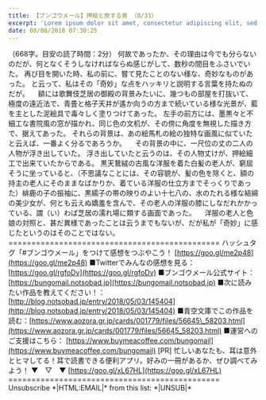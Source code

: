 ```yaml
---
title: 【ブンゴウメール】押絵と旅する男 （8/31）
excerpt: 'Lorem ipsum dolor sit amet, consectetur adipiscing elit, sed do eiusmod tempor incididunt ut labore et dolore magna aliqua. Praesent elementum facilisis leo vel fringilla est ullamcorper eget. At imperdiet dui accumsan sit amet nulla facilisi morbi tempus.'
date: 08/08/2018 07:30:25
---
```


（668字。目安の読了時間：2分） 何故であったか、その理由は今でも分らないのだが、何となくそうしなければならぬ感じがして、数秒の間目をふさいでいた。 再び目を開いた時、私の前に、嘗て見たことのない様な、奇妙なものがあった。 と云って、私はその「奇妙」な点をハッキリと説明する言葉を持たぬのだが。 　額には歌舞伎芝居の御殿の背景みたいに、幾つもの部屋を打抜いて、極度の遠近法で、青畳と格子天井が遙か向うの方まで続いている様な光景が、藍を主とした泥絵具で毒々しく塗りつけてあった。 左手の前方には、墨黒々と不細工な書院風の窓が描かれ、同じ色の文机が、その傍に角度を無視した描き方で、据えてあった。 それらの背景は、あの絵馬札の絵の独特な画風に似ていたと云えば、一番よく分るであろうか。 　その背景の中に、一尺位の丈の二人の人物が浮き出していた。 浮き出していたと云うのは、その人物丈けが、押絵細工で出来ていたからである。 黒天鵞絨の古風な洋服を着た白髪の老人が、窮屈そうに坐っていると、（不思議なことには、その容貌が、髪の色を除くと、額の持主の老人にそのままなばかりか、着ている洋服の仕立方までそっくりであった）緋鹿の子の振袖に、黒繻子の帯の映りのよい十七八の、水のたれる様な結綿の美少女が、何とも云えぬ嬌羞を含んで、その老人の洋服の膝にしなだれかかっている、謂（い）わば芝居の濡れ場に類する画面であった。 　洋服の老人と色娘の対照と、甚だ異様であったことは云うまでもないが、だが私が「奇妙」に感じたというのはそのことではない。 ============================================== ハッシュタグ「#ブンゴウメール」をつけて感想をつぶやこう！ [https://goo.gl/me2p48](https://goo.gl/me2p48) ■Twitterでみんなの感想を見る：[https://goo.gl/rgfoDv](https://goo.gl/rgfoDv) ■ブンゴウメール公式サイト：[https://bungomail.notsobad.jp](https://bungomail.notsobad.jp) ■次に読みたい作品を教えてください！：[http://blog.notsobad.jp/entry/2018/05/03/145404](http://blog.notsobad.jp/entry/2018/05/03/145404) ■青空文庫でこの作品を読む：[https://www.aozora.gr.jp/cards/001779/files/56645\_58203.html](https://www.aozora.gr.jp/cards/001779/files/56645_58203.html) ■運営へのご支援はこちら： [https://www.buymeacoffee.com/bungomail](https://www.buymeacoffee.com/bungomail) \[PR\] 忙しいあなたも、耳は意外とヒマしてる！耳で読書できる便利アプリ。好みの一冊があるか、ぜひ調べてみよう！ ▼　▽　▼ [https://goo.gl/xL67HL](https://goo.gl/xL67HL) ============================================== Unsubscribe \*|HTML:EMAIL|\* from this list: \*|UNSUB|\*